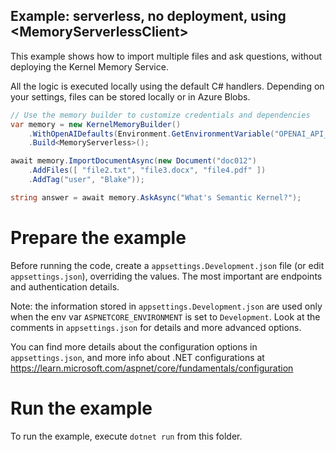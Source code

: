 ## Example: serverless, no deployment, using \<MemoryServerlessClient>

This example shows how to import multiple files and ask questions, without
deploying the Kernel Memory Service.

All the logic is executed locally using the default C# handlers. Depending
on your settings, files can be stored locally or in Azure Blobs.

```csharp
// Use the memory builder to customize credentials and dependencies
var memory = new KernelMemoryBuilder()
    .WithOpenAIDefaults(Environment.GetEnvironmentVariable("OPENAI_API_KEY"))
    .Build<MemoryServerless>();

await memory.ImportDocumentAsync(new Document("doc012")
    .AddFiles([ "file2.txt", "file3.docx", "file4.pdf" ])
    .AddTag("user", "Blake"));

string answer = await memory.AskAsync("What's Semantic Kernel?");
```

# Prepare the example

Before running the code, create a `appsettings.Development.json` file (or edit `appsettings.json`),
overriding the values. The most important are endpoints and authentication details.

Note: the information stored in `appsettings.Development.json` are used only when
the env var `ASPNETCORE_ENVIRONMENT` is set to `Development`. Look at the
comments in `appsettings.json` for details and more advanced options.

You can find more details about the configuration options in `appsettings.json`,
and more info about .NET configurations at
https://learn.microsoft.com/aspnet/core/fundamentals/configuration

# Run the example

To run the example, execute `dotnet run` from this folder.